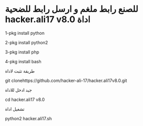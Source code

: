 ﻿#   للصنع رابط ملغم و ارسل رابط للضحية hacker.ali17 v8.0 اداة

1-pkg install python

2-pkg install python2

3-pkg install php

4-pkg install bash

طريقة تثبت لاداة 

git clonehttps://github.com/hacker-ali-17/hacker.ali17v8.0.git


جيد ادخل للاداة 

cd hacker.ali17 v8.0

تشغيل اداة 

python2 hacker.ali17.sh


